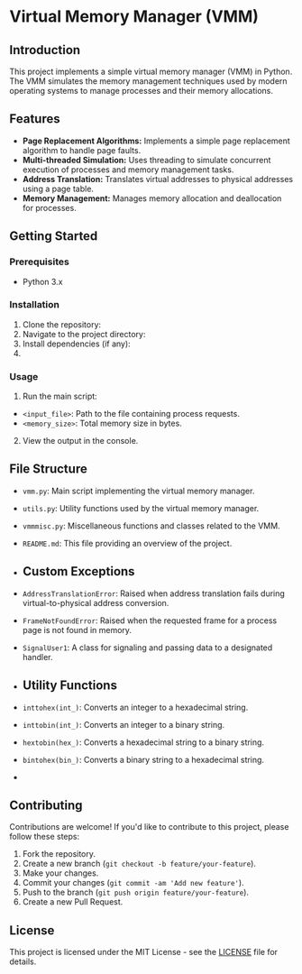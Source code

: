 # Virtual Memory Manager (VMM)

## Introduction

This project implements a simple virtual memory manager (VMM) in Python. The VMM simulates the memory management techniques used by modern operating systems to manage processes and their memory allocations.

## Features

- **Page Replacement Algorithms:** Implements a simple page replacement algorithm to handle page faults.
- **Multi-threaded Simulation:** Uses threading to simulate concurrent execution of processes and memory management tasks.
- **Address Translation:** Translates virtual addresses to physical addresses using a page table.
- **Memory Management:** Manages memory allocation and deallocation for processes.

## Getting Started

### Prerequisites

- Python 3.x

### Installation

1. Clone the repository:
2. Navigate to the project directory:
3. Install dependencies (if any):
4. 
### Usage

1. Run the main script:


- `<input_file>`: Path to the file containing process requests.
- `<memory_size>`: Total memory size in bytes.

2. View the output in the console.

## File Structure

- `vmm.py`: Main script implementing the virtual memory manager.
- `utils.py`: Utility functions used by the virtual memory manager.
- `vmmmisc.py`: Miscellaneous functions and classes related to the VMM.
- `README.md`: This file providing an overview of the project.

- ## Custom Exceptions

- `AddressTranslationError`: Raised when address translation fails during virtual-to-physical address conversion.
- `FrameNotFoundError`: Raised when the requested frame for a process page is not found in memory.
- `SignalUser1`: A class for signaling and passing data to a designated handler.

- ## Utility Functions

- `inttohex(int_)`: Converts an integer to a hexadecimal string.
- `inttobin(int_)`: Converts an integer to a binary string.
- `hextobin(hex_)`: Converts a hexadecimal string to a binary string.
- `bintohex(bin_)`: Converts a binary string to a hexadecimal string.

- 

## Contributing

Contributions are welcome! If you'd like to contribute to this project, please follow these steps:

1. Fork the repository.
2. Create a new branch (`git checkout -b feature/your-feature`).
3. Make your changes.
4. Commit your changes (`git commit -am 'Add new feature'`).
5. Push to the branch (`git push origin feature/your-feature`).
6. Create a new Pull Request.

## License

This project is licensed under the MIT License - see the [LICENSE](LICENSE) file for details.






